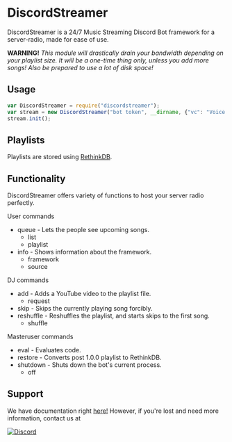 # DiscordStreamer
DiscordStreamer is a 24/7 Music Streaming Discord Bot framework for a server-radio, made for ease of use.

**WARNING!** *This module will drastically drain your bandwidth depending on your playlist size. It will be a one-time thing only, unless you add more songs! Also be prepared to use a lot of disk space!*
## Usage 
```js
var DiscordStreamer = require("discordstreamer");
var stream = new DiscordStreamer("bot token", __dirname, {"vc": "Voice channel ID", "feed": "Feed text channel ID", "djs": ["Someone's Discord user ID"], "masterUsers": ["Your Discord user ID"]});
stream.init();
```

## Playlists
Playlists are stored using [RethinkDB](http://www.rethinkdb.com).
## Functionality
DiscordStreamer offers variety of functions to host your server radio perfectly.

User commands
  - queue - Lets the people see upcoming songs.
    - list
    - playlist
  - info - Shows information about the framework.
    - framework
    - source

DJ commands
  - add - Adds a YouTube video to the playlist file.
    - request
  - skip - Skips the currently playing song forcibly.
  - reshuffle - Reshuffles the playlist, and starts skips to the first song.
    - shuffle

Masteruser commands
  - eval - Evaluates code.
  - restore - Converts post 1.0.0 playlist to RethinkDB.
  - shutdown - Shuts down the bot's current process.
    - off

## Support
We have documentation right [here!](https://cernodile.com/docs/DiscordStreamer) However, if you're lost and need more information, contact us at

[![Discord](https://discordapp.com/api/guilds/256444503123034112/widget.png?style=banner2)](https://discord.gg/NQcgJzR)
